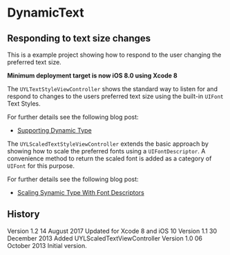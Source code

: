 # DynamicText

## Responding to text size changes

This is a example project showing how to respond to the user changing
the preferred text size.

**Minimum deployment target is now iOS 8.0 using Xcode 8**

The `UYLTextStyleViewController` shows the standard way to listen for
and respond to changes to the users preferred text size using the
built-in `UIFont` Text Styles.

For further details see the following blog post:

+ [Supporting Dynamic Type](https://useyourloaf.com/blog/supporting-dynamic-type/)

The `UYLScaledTextStyleViewController` extends the basic approach by
showing how to scale the preferred fonts using a `UIFontDescriptor`.
A convenience method to return the scaled font is added as a
category of `UIFont` for this purpose.

For further details see the following blog post:

+ [Scaling Synamic Type With Font Descriptors](https://useyourloaf.com/blog/scaling-dynamic-type-with-font-descriptors/)

## History

Version 1.2   14 August 2017    Updated for Xcode 8 and iOS 10
Version 1.1   30 December 2013  Added UYLScaledTextViewController
Version 1.0   06 October 2013   Initial version.
